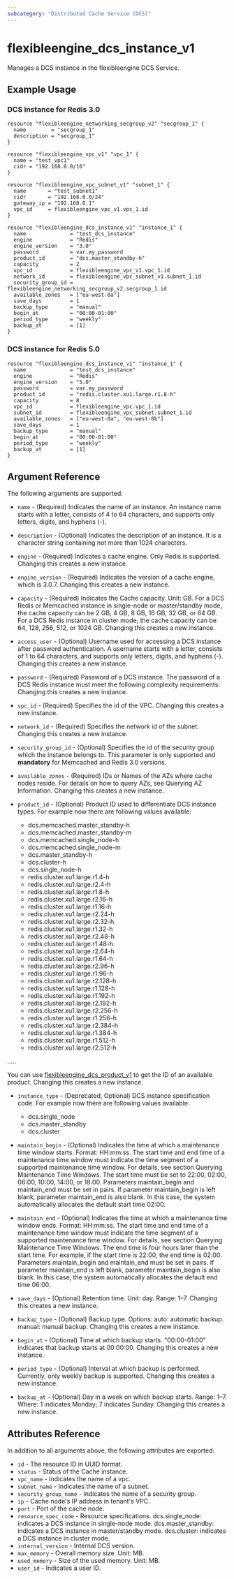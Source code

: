 ```yaml
---
subcategory: "Distributed Cache Service (DCS)"
---
```


# flexibleengine_dcs_instance_v1

Manages a DCS instance in the flexibleengine DCS Service.

## Example Usage

### DCS instance for Redis 3.0

```hcl
resource "flexibleengine_networking_secgroup_v2" "secgroup_1" {
  name        = "secgroup_1"
  description = "secgroup_1"
}

resource "flexibleengine_vpc_v1" "vpc_1" {
  name = "test_vpc1"
  cidr = "192.168.0.0/16"
}

resource "flexibleengine_vpc_subnet_v1" "subnet_1" {
  name       = "test_subnet1"
  cidr       = "192.168.0.0/24"
  gateway_ip = "192.168.0.1"
  vpc_id     = flexibleengine_vpc_v1.vpc_1.id
}

resource "flexibleengine_dcs_instance_v1" "instance_1" {
  name              = "test_dcs_instance"
  engine            = "Redis"
  engine_version    = "3.0"
  password          = var.my_password
  product_id        = "dcs.master_standby-h"
  capacity          = 2
  vpc_id            = flexibleengine_vpc_v1.vpc_1.id
  network_id        = flexibleengine_vpc_subnet_v1.subnet_1.id
  security_group_id = flexibleengine_networking_secgroup_v2.secgroup_1.id
  available_zones   = ["eu-west-0a"]
  save_days         = 1
  backup_type       = "manual"
  begin_at          = "00:00-01:00"
  period_type       = "weekly"
  backup_at         = [1]
}
```

### DCS instance for Redis 5.0

```hcl
resource "flexibleengine_dcs_instance_v1" "instance_1" {
  name              = "test_dcs_instance"
  engine            = "Redis"
  engine_version    = "5.0"
  password          = var.my_password
  product_id        = "redis.cluster.xu1.large.r1.8-h"
  capacity          = 8
  vpc_id            = flexibleengine_vpc.vpc_1.id
  subnet_id         = flexibleengine_vpc_subnet.subnet_1.id
  available_zones   = ["eu-west-0a", "eu-west-0b"]
  save_days         = 1
  backup_type       = "manual"
  begin_at          = "00:00-01:00"
  period_type       = "weekly"
  backup_at         = [1]
}
```

## Argument Reference

The following arguments are supported:

* `name` - (Required) Indicates the name of an instance. An instance name starts with a letter,
    consists of 4 to 64 characters, and supports only letters, digits, and hyphens (-).

* `description` - (Optional) Indicates the description of an instance. It is a character
    string containing not more than 1024 characters.

* `engine` - (Required) Indicates a cache engine. Only Redis is supported.
    Changing this creates a new instance.

* `engine_version` - (Required) Indicates the version of a cache engine, which is 3.0.7.
    Changing this creates a new instance.

* `capacity` - (Required) Indicates the Cache capacity. Unit: GB.
    For a DCS Redis or Memcached instance in single-node or master/standby mode, the cache
    capacity can be 2 GB, 4 GB, 8 GB, 16 GB, 32 GB, or 64 GB.
    For a DCS Redis instance in cluster mode, the cache capacity can be 64, 128, 256, 512,
    or 1024 GB. Changing this creates a new instance.

* `access_user` - (Optional) Username used for accessing a DCS instance after password
    authentication. A username starts with a letter, consists of 1 to 64 characters,
    and supports only letters, digits, and hyphens (-).
    Changing this creates a new instance.

* `password` - (Required) Password of a DCS instance.
    The password of a DCS Redis instance must meet the following complexity requirements:
    Changing this creates a new instance.

* `vpc_id` - (Required) Specifies the id of the VPC. Changing this creates a new instance.

* `network_id` - (Required) Specifies the network id of the subnet. Changing this creates a new instance.

* `security_group_id` - (Optional) Specifies the id of the security group which the instance belongs to.
    This parameter is only supported and **mandatory** for Memcached and Redis 3.0 versions.

* `available_zones` - (Required) IDs or Names of the AZs where cache nodes reside. For details
    on how to query AZs, see Querying AZ Information.
    Changing this creates a new instance.

* `product_id` - (Optional) Product ID used to differentiate DCS instance types. For example now there are following values available:

    - dcs.memcached.master_standby-h
    - dcs.memcached.master_standby-m
    - dcs.memcached.single_node-h
    - dcs.memcached.single_node-m
    - dcs.master_standby-h
    - dcs.cluster-h
    - dcs.single_node-h
    - redis.cluster.xu1.large.r1.4-h
    - redis.cluster.xu1.large.r2.4-h
    - redis.cluster.xu1.large.r1.8-h
    - redis.cluster.xu1.large.r2.16-h
    - redis.cluster.xu1.large.r1.16-h
    - redis.cluster.xu1.large.r2.24-h
    - redis.cluster.xu1.large.r2.32-h
    - redis.cluster.xu1.large.r1.32-h
    - redis.cluster.xu1.large.r2.48-h
    - redis.cluster.xu1.large.r1.48-h
    - redis.cluster.xu1.large.r2.64-h
    - redis.cluster.xu1.large.r1.64-h
    - redis.cluster.xu1.large.r2.96-h
    - redis.cluster.xu1.large.r1.96-h
    - redis.cluster.xu1.large.r2.128-h
    - redis.cluster.xu1.large.r1.128-h
    - redis.cluster.xu1.large.r1.192-h
    - redis.cluster.xu1.large.r2.192-h
    - redis.cluster.xu1.large.r2.256-h
    - redis.cluster.xu1.large.r1.256-h
    - redis.cluster.xu1.large.r2.384-h
    - redis.cluster.xu1.large.r1.384-h
    - redis.cluster.xu1.large.r1.512-h
    - redis.cluster.xu1.large.r2.512-h

.....

You can use [flexibleengine_dcs_product_v1](https://registry.terraform.io/providers/FlexibleEngineCloud/flexibleengine/latest/docs/data-sources/dcs_product_v1)
to get the ID of an available product. Changing this creates a new instance.

* `instance_type` - (Deprecated, Optional) DCS instance specification code. For example now there are following values available:

    - dcs.single_node
    - dcs.master_standby
    - dcs.cluster

* `maintain_begin` - (Optional) Indicates the time at which a maintenance time window starts.
    Format: HH:mm:ss.
    The start time and end time of a maintenance time window must indicate the time segment of
    a supported maintenance time window. For details, see section Querying Maintenance Time Windows.
    The start time must be set to 22:00, 02:00, 06:00, 10:00, 14:00, or 18:00.
    Parameters maintain_begin and maintain_end must be set in pairs. If parameter maintain_begin
    is left blank, parameter maintain_end is also blank. In this case, the system automatically
    allocates the default start time 02:00.

* `maintain_end` - (Optional) Indicates the time at which a maintenance time window ends.
    Format: HH:mm:ss.
    The start time and end time of a maintenance time window must indicate the time segment of
    a supported maintenance time window. For details, see section Querying Maintenance Time Windows.
    The end time is four hours later than the start time. For example, if the start time is 22:00,
    the end time is 02:00.
    Parameters maintain_begin and maintain_end must be set in pairs. If parameter maintain_end is left
    blank, parameter maintain_begin is also blank. In this case, the system automatically allocates
    the default end time 06:00.

* `save_days` - (Optional) Retention time. Unit: day. Range: 1–7.
    Changing this creates a new instance.

* `backup_type` - (Optional) Backup type. Options:
    auto: automatic backup.
    manual: manual backup.
    Changing this creates a new instance.

* `begin_at` - (Optional) Time at which backup starts. "00:00-01:00" indicates that backup
    starts at 00:00:00. Changing this creates a new instance.

* `period_type` - (Optional) Interval at which backup is performed. Currently, only weekly
    backup is supported. Changing this creates a new instance.

* `backup_at` - (Optional) Day in a week on which backup starts. Range: 1–7. Where: 1
    indicates Monday; 7 indicates Sunday. Changing this creates a new instance.

## Attributes Reference

In addition to all arguments above, the following attributes are exported:

* `id` - The resource ID in UUID format.
* `status` - Status of the Cache instance.
* `vpc_name` - Indicates the name of a vpc.
* `subnet_name` - Indicates the name of a subnet.
* `security_group_name` - Indicates the name of a security group.
* `ip` - Cache node's IP address in tenant's VPC.
* `port` - Port of the cache node.
* `resource_spec_code` - Resource specifications.
    dcs.single_node: indicates a DCS instance in single-node mode.
    dcs.master_standby: indicates a DCS instance in master/standby mode.
    dcs.cluster: indicates a DCS instance in cluster mode.
* `internal_version` - Internal DCS version.
* `max_memory` - Overall memory size. Unit: MB.
* `used_memory` - Size of the used memory. Unit: MB.
* `user_id` - Indicates a user ID.
